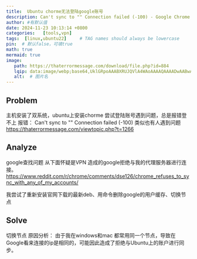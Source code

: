 ```yaml
---
title:  Ubuntu chorme无法登陆google账号
description: Can't sync to "" Connection failed (-100) - Google Chrome
author: #有默认值
date: 2024-11-23 10:13:14 +0800
categories:   [tools,vpn]
tags:  [linux,ubuntu22]     # TAG names should always be lowercase
pin:  # 默认false，可填true
math: true
mermaid: true
image:
   path: https://thaterrormessage.com/download/file.php?id=884
   lqip: data:image/webp;base64,UklGRpoAAABXRUJQVlA4WAoAAAAQAAAADwAABwAAQUxQSDIAAAARL0AmbZurmr57yyIiqE8oiG0bejIYEQTgqiDA9vqnsUSI6H+oAERp2HZ65qP/VIAWAFZQOCBCAAAA8AEAnQEqEAAIAAVAfCWkAALp8sF8rgRgAP7o9FDvMCkMde9PK7euH5M1m6VWoDXf2FkP3BqV0ZYbO6NA/VFIAAA
   alt:  # 图片名
---
```



## Problem
主机安装了双系统，ubuntu上安装chorme 尝试登陆账号遇到问题，总是报错登不上
报错：
Can't sync to "" Connection failed (-100) 
类似也有人遇到问题
https://thaterrormessage.com/viewtopic.php?t=1266

## Analyze
google查找问题
从下面怀疑是VPN 造成的google拒绝与我的代理服务器进行连接。
https://www.reddit.com/r/chrome/comments/dse126/chrome_refuses_to_sync_with_any_of_my_accounts/

我尝试了重新安装官网下载的最新deb、用命令删除google的用户缓存、切换节点


## Solve
切换节点
原因分析：
由于我在windows和mac 都常用同一个节点，导致在Google看来连接的ip是相同的，可能因此造成了拒绝与Ubuntu上的账户进行同步。
